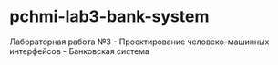 # pchmi-lab3-bank-system
Лабораторная работа №3 - Проектирование человеко-машинных интерфейсов - Банковская система
